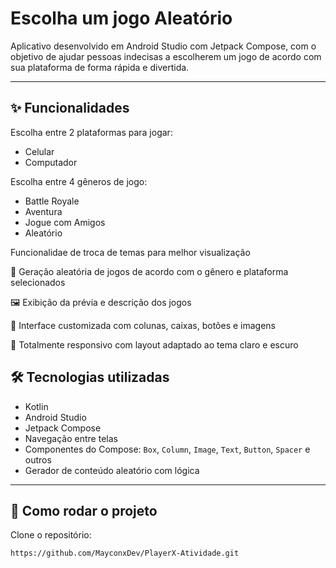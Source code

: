 #  Escolha um jogo Aleatório

Aplicativo desenvolvido em Android Studio com Jetpack Compose, com o objetivo de ajudar pessoas indecisas a escolherem um jogo de acordo com sua plataforma de forma rápida e divertida.

---

## ✨ Funcionalidades

 Escolha entre 2 plataformas para jogar:

- Celular 
- Computador

 Escolha entre 4 gêneros de jogo:

- Battle Royale
- Aventura
- Jogue com Amigos
- Aleatório

Funcionalidae de troca de temas para melhor visualização

🔄 Geração aleatória de jogos de acordo com o gênero e plataforma selecionados  

🖼️ Exibição da prévia e descrição dos jogos 

🎨 Interface customizada com colunas, caixas, botões e imagens  

📱 Totalmente responsivo com layout adaptado ao tema claro e escuro



## 🛠️ Tecnologias utilizadas

- Kotlin  
- Android Studio  
- Jetpack Compose  
- Navegação entre telas  
- Componentes do Compose: `Box`, `Column`, `Image`, `Text`, `Button`, `Spacer` e outros  
- Gerador de conteúdo aleatório com lógica

---


## 🚀 Como rodar o projeto

Clone o repositório:

```bash
https://github.com/MayconxDev/PlayerX-Atividade.git
